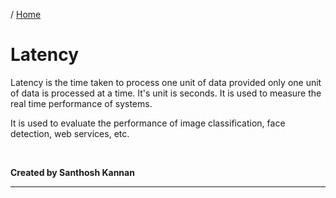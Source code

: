 / [Home](index.md)

# Latency

Latency is the time taken to process one unit of data provided only one unit of data is processed at a time. It's unit is seconds. It is used to measure the real time performance of systems.

It is used to evaluate the performance of image classification, face detection, web services, etc.

<br>

**Created by Santhosh Kannan**

---

<br>
